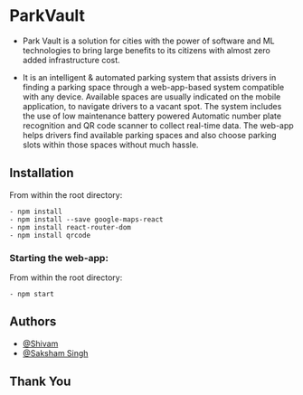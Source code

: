 
# ParkVault

-  Park Vault is a solution for cities with the power of software and ML technologies to bring large benefits to its citizens with almost zero added infrastructure cost.

- It is an intelligent & automated parking system that assists drivers in finding a parking space through a web-app-based system compatible with any device. Available spaces are usually indicated on the mobile application, to navigate drivers to a vacant spot. The system includes the use of low maintenance battery powered Automatic number plate recognition and QR code scanner to collect real-time data. The web-app helps drivers find available parking spaces and also choose parking slots within those spaces without much hassle. 
## Installation 

From within the root directory:

```
- npm install
- npm install --save google-maps-react
- npm install react-router-dom
- npm install qrcode
```

### Starting the web-app:

From within the root directory:

```
- npm start
```
## Authors

- [@Shivam](https://github.com/Shivam25092001)
- [@Saksham Singh](https://github.com/thakur0635)

  
## Thank You
